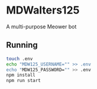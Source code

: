 # MDWalters125
A multi-purpose Meower bot
## Running
```bash
touch .env
echo "MDW125_USERNAME="" >> .env
echo "MDW125_PASSWORD="" >> .env
npm install
npm run start
```